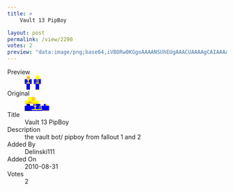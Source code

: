 ```yaml
---
title: >
    Vault 13 PipBoy

layout: post
permalink: /view/2290
votes: 2
preview: "data:image/png;base64,iVBORw0KGgoAAAANSUhEUgAAACUAAAAgCAIAAAAaMSbnAAAABnRSTlMA/wD/AP5AXyvrAAABBklEQVRIie2X0RWDIAxFX3pcwBVcQVdwakcorOAK3cD0A49CIEot2o/6jh8S87xEEJSYJ6x6IK1JiQvt27WMs1TJgG1lpLUFeWF9MUwLluEBr2agbi6IOvtqhoIwxM+zHns28zkbYOzP5QEAWldWXRqm8Y6S3Ej782uOrAEC2LcwUzBBWkskEoImEUl7KGFP8cKefsTbleSJPgrYLo+ZiHjjDon1ZcmIYZkiYnfEl9Lz5XvFA+l01vp5aX1aceV5rqaNgQ94ol9LM3PiaGX59p/uf4dfgHx7xaZbDZ1JJvk5wFO7lGMn//tFW5zEmqIpx371+N28m3fz/ocn9j9tn8z8H9u3vwGirms5LZbKyQAAAABJRU5ErkJggg=="
---
```

<dl class="side-by-side">
<dt>Preview</dt>
<dd>
    <img class="preview" src="data:image/png;base64,iVBORw0KGgoAAAANSUhEUgAAACUAAAAgCAIAAAAaMSbnAAAABnRSTlMA/wD/AP5AXyvrAAABBklEQVRIie2X0RWDIAxFX3pcwBVcQVdwakcorOAK3cD0A49CIEot2o/6jh8S87xEEJSYJ6x6IK1JiQvt27WMs1TJgG1lpLUFeWF9MUwLluEBr2agbi6IOvtqhoIwxM+zHns28zkbYOzP5QEAWldWXRqm8Y6S3Ej782uOrAEC2LcwUzBBWkskEoImEUl7KGFP8cKefsTbleSJPgrYLo+ZiHjjDon1ZcmIYZkiYnfEl9Lz5XvFA+l01vp5aX1aceV5rqaNgQ94ol9LM3PiaGX59p/uf4dfgHx7xaZbDZ1JJvk5wFO7lGMn//tFW5zEmqIpx371+N28m3fz/ocn9j9tn8z8H9u3vwGirms5LZbKyQAAAABJRU5ErkJggg==">
</dd>
<dt>Original</dt>
<dd>
    <img class="preview" src="data:image/png;base64,iVBORw0KGgoAAAANSUhEUgAAAEAAAAAgCAYAAACinX6EAAAA4klEQVR42u2YURKFIAhF2VP730FrcQvW8+NlpYIphYLTnZoGC46gjgBI836/SlqXomD0ZgAMgAEwAAbAAEwMAA2QWRT/1ANghUByNJfiLwAQX+NzAoiD2+/OOR9Mj4ktvIttnsKQDeAkyDwvEwFA0v036v+R71QW3wPAgumlTJbJ3BmcBFdV9q9V3fcZNl59ANwdMwC6AAxUAq0O35VcUcKMX7BPrhA9/PkKQGKDxPEvkQBSo4rZ1vYRDyAOiGJHeacCgGWA5gxQOwcMvQrwH5kZgHFLQIYIBNrEG0DrOQQW/AYgMidBOMgUjwAAAABJRU5ErkJggg==">
</dd>
<dt>Title</dt>
<dd>Vault 13 PipBoy</dd>
<dt>Description</dt>
<dd>the vault bot/ pipboy from fallout 1 and 2</dd>
<dt>Added By</dt>
<dd>Delinski111</dd>
<dt>Added On</dt>
<dd>2010-08-31</dd>
<dt>Votes</dt>
<dd>2</dd>
</dl>
